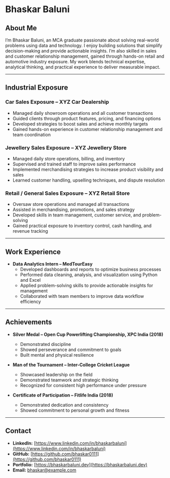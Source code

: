# Bhaskar Baluni

## About Me
I’m Bhaskar Baluni, an MCA graduate passionate about solving real-world problems using data and technology. I enjoy building solutions that simplify decision-making and provide actionable insights. I’m also skilled in sales and customer relationship management, gained through hands-on retail and automotive industry exposure. My work blends technical expertise, analytical thinking, and practical experience to deliver measurable impact.

---

## Industrial Exposure

### Car Sales Exposure – XYZ Car Dealership
- Managed daily showroom operations and all customer transactions
- Guided clients through product features, pricing, and financing options
- Developed strategies to boost sales and achieve monthly targets
- Gained hands-on experience in customer relationship management and team coordination

### Jewellery Sales Exposure – XYZ Jewellery Store
- Managed daily store operations, billing, and inventory
- Supervised and trained staff to improve sales performance
- Implemented merchandising strategies to increase product visibility and sales
- Learned customer handling, upselling techniques, and dispute resolution

### Retail / General Sales Exposure – XYZ Retail Store
- Oversaw store operations and managed all transactions
- Assisted in merchandising, promotions, and sales strategy
- Developed skills in team management, customer service, and problem-solving
- Gained practical exposure to inventory control, cash handling, and revenue tracking

---

## Work Experience

- **Data Analytics Intern – MedTourEasy**
  - Developed dashboards and reports to optimize business processes
  - Performed data cleaning, analysis, and visualization using Python and Excel
  - Applied problem-solving skills to provide actionable insights for management
  - Collaborated with team members to improve data workflow efficiency

---

## Achievements

- **Silver Medal – Open Cup Powerlifting Championship, XPC India (2018)**
  - Demonstrated discipline
  - Showed perseverance and commitment to goals
  - Built mental and physical resilience

- **Man of the Tournament – Inter-College Cricket League**
  - Showcased leadership on the field
  - Demonstrated teamwork and strategic thinking
  - Recognized for consistent high performance under pressure

- **Certificate of Participation – Fitlife India (2018)**
  - Demonstrated dedication and consistency
  - Showed commitment to personal growth and fitness

---

## Contact
- **LinkedIn:** [https://www.linkedin.com/in/bhaskarbaluni](https://www.linkedin.com/in/bhaskarbaluni)
- **GitHub:** [https://github.com/bhaskar0111](https://github.com/bhaskar0111)
- **Portfolio:** [https://bhaskarbaluni.dev](https://bhaskarbaluni.dev)
- **Email:** bhaskar@example.com
